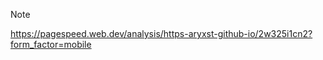 > [!NOTE]
> https://pagespeed.web.dev/analysis/https-aryxst-github-io/2w325i1cn2?form_factor=mobile
